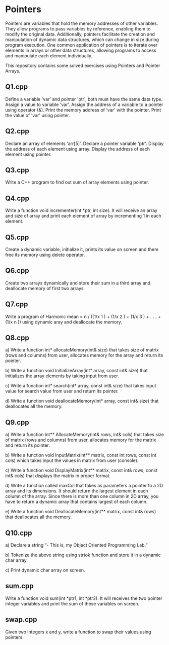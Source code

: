 # Pointers
Pointers are variables that hold the memory addresses of other variables. They allow programs to pass variables by reference, enabling them to modify the original data. Additionally, pointers facilitate the creation and manipulation of dynamic data structures, which can change in size during program execution. One common application of pointers is to iterate over elements in arrays or other data structures, allowing programs to access and manipulate each element individually.

This repository contains some solved exercises using Pointers and Pointer Arrays.

## Q1.cpp
Define a variable 'var' and pointer 'ptr', both must have the same data type. Assign a value to variable 'var'. Assign the address of a variable to a pointer using operator (&). Print the memory address of 'var' with the pointer. Print the value of 'var' using pointer.

## Q2.cpp
Declare an array of elements 'arr[5]'. Declare a pointer variable 'ptr'. Display the address of each element using array. Display the address of each element using pointer.

## Q3.cpp
Write a C++ program to find out sum of array elements using pointer.

## Q4.cpp
Write a function void incrementer(int *ptr, int size). It will receive an array and size of array and print each element of array by incrementing 1 in each element.

## Q5.cpp
Create a dynamic variable, initialize it, prints its value on screen and them free its memory using delete operator.

## Q6.cpp
Create two arrays dynamically and store their sum in a third array and deallocate memory of first two arrays.

## Q7.cpp
Write a program of Harmonic mean = n / ((1/x 1 ) + (1/x 2 ) + (1/x 3 ) + . . . + (1/x n )) using dynamic aray and deallocate the memory.

## Q8.cpp
a) Write a function int* allocateMemory(int& size) that takes size of matrix (rows and columns) from user, allocates memory for the array and return its pointer.

b) Write a function void InitializeArray(int* array, const int& size) that initializes the array elements by taking input from user.

c) Write a function int* search(int* array, const int& size) that takes input value for search value from user and return its pointer.

d) Write a function void deallocateMemory(int* array, const int& size) that deallocates all the memory.

## Q9.cpp
a) Write a function int** AllocateMemory(int& rows, int& cols) that takes size of matrix (rows and columns) from user, allocates memory for the matrix and return its pointer.

b) Write a function void InputMatrix(int** matrix, const int rows, const int cols) which takes input the values in matrix from user (console).

c) Write a function void DisplayMatrix(int** matrix, const int& rows, const int& cols) that displays the matrix in proper format.

d) Write a function called maxCol that takes as parameters a pointer to a 2D array and its dimensions. It should return the largest element in each column of the array. Since there is more than one column in 2D array, you have to return a dynamic array that contains largest of each column.

e) Write a function void DeallocateMemory(int** matrix, const int& rows) that deallocates all the memory.

## Q10.cpp
a) Declare a string “- This is, my Object Oriented Programming Lab.”

b) Tokenize the above string using strtok function and store it in a dynamic char array.

c) Print dynamic char array on screen.

## sum.cpp
Write a function void sum(int *ptr1, int *ptr2). It will receives the two pointer integer variables and print the sum of these variables on screen.

## swap.cpp
Given two integers x and y, write a function to swap their values using pointers.
